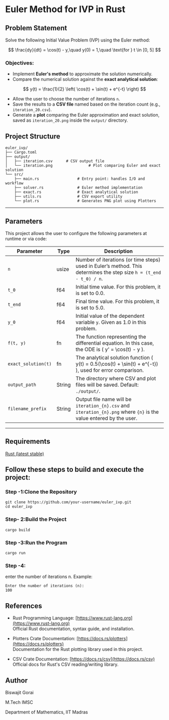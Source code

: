 # Euler Method for IVP in Rust
## Problem Statement
Solve the following Initial Value Problem (IVP) using the Euler method:
```math


\frac{dy}{dt} = \cos(t) - y,\quad y(0) = 1,\quad \text{for } t \in [0, 5]

```
###  Objectives:
- Implement **Euler's method** to approximate the solution numerically.
- Compare the numerical solution against the **exact analytical solution**:
```math

y(t) = \frac{1}{2} \left( \cos(t) + \sin(t) + e^{-t} \right)

```
- Allow the user to choose the number of iterations `n`.
- Save the results to a **CSV file** named based on the iteration count (e.g., `iteration_20.csv`).
- Generate a **plot** comparing the Euler approximation and exact solution, saved as `iteration_20.png` inside the `output/` directory.


## Project Structure

```
euler_ivp/
├── Cargo.toml
├── output/
│   ├── iteration.csv      # CSV output file
│   └── iteration.png                # Plot comparing Euler and exact solution
└── src/
    ├── main.rs                 # Entry point: handles I/O and workflow
    ├── solver.rs               # Euler method implementation
    ├── exact.rs                # Exact analytical solution
    ├── utils.rs                # CSV export utility
    └── plot.rs                 # Generates PNG plot using Plotters
```

---

## Parameters

This project allows the user to configure the following parameters at runtime or via code:

| Parameter | Type   | Description |
|-----------|--------|-------------|
| `n`       | usize  | Number of iterations (or time steps) used in Euler’s method. This determines the step size `h = (t_end - t_0) / n`. |
| `t_0`     | f64    | Initial time value. For this problem, it is set to 0.0. |
| `t_end`   | f64    | Final time value. For this problem, it is set to 5.0. |
| `y_0`     | f64    | Initial value of the dependent variable `y`. Given as 1.0 in this problem. |
| `f(t, y)` | fn     | The function representing the differential equation. In this case, the ODE is \( y' = \cos(t) - y \). |
| `exact_solution(t)` | fn | The analytical solution function \( y(t) = 0.5(\cos(t) + \sin(t) + e^{-t}) \), used for error comparison. |
| `output_path` | String | The directory where CSV and plot files will be saved. Default: `./output/`. |
| `filename_prefix` | String | Output file name will be `iteration_{n}.csv` and `iteration_{n}.png` where `{n}` is the value entered by the user. |

----

## Requirements
[Rust (latest stable)](https://www.rust-lang.org/tools/install)


##  Follow these steps to build and execute the project:
### Step -1:Clone the Repository
```
git clone https://github.com/your-username/euler_ivp.git
cd euler_ivp
```
### Step- 2:Build the Project
```
cargo build
```
### Step -3:Run the Program
```
cargo run
```
### Step -4:
 enter the number of iterations n. Example:
 ```
 Enter the number of iterations (n):
100
```
## References


- Rust Programming Language: [https://www.rust-lang.org](https://www.rust-lang.org)  
  Official Rust documentation, syntax guide, and installation.

- Plotters Crate Documentation: [https://docs.rs/plotters](https://docs.rs/plotters)  
   Documentation for the Rust plotting library used in this project.

- CSV Crate Documentation: [https://docs.rs/csv](https://docs.rs/csv)  
  Official docs for Rust's CSV reading/writing library.



## Author
Biswajit Gorai

M.Tech IMSC

Department of Mathematics, IIT Madras
